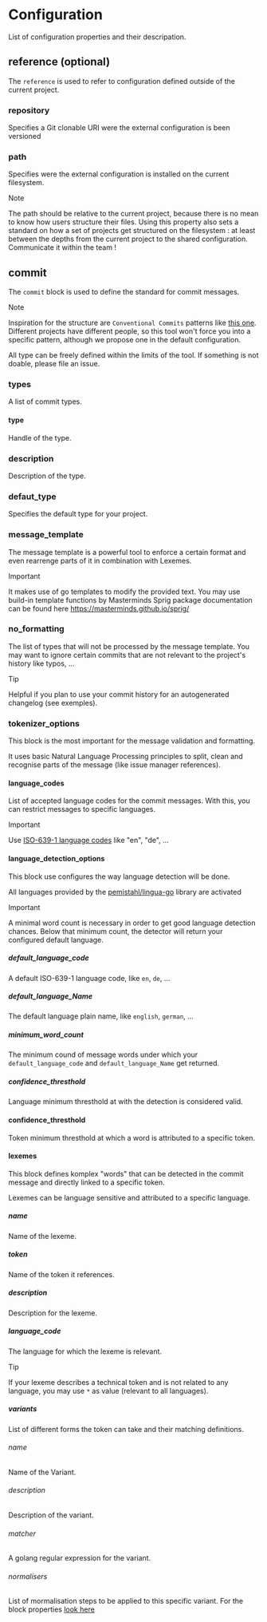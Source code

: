 Configuration
====

List of configuration properties and their descripation.

## reference (optional)

The `reference` is used to refer to configuration defined outside of the current project.

### repository

Specifies a Git clonable URI were the external configuration is been versioned

### path

Specifies were the external configuration is installed on the current filesystem.

> [!NOTE]
> The path should be relative to the current project, because there is no mean to know how users structure their files.
> Using this property also sets a standard on how a set of projects get structured on the filesystem : at least between the depths from the current project to the shared configuration.
> Communicate it within the team !

## commit

The `commit` block is used to define the standard for commit messages.

> [!NOTE]
> Inspiration for the structure are `Conventional Commits` patterns like [this one](https://gist.github.com/qoomon/5dfcdf8eec66a051ecd85625518cfd13).
> Different projects have different people, so this tool won't force you into a specific pattern, although we propose one in the default configuration.

All type can be freely defined within the limits of the tool.
If something is not doable, please file an issue.

### types

A list of commit types.

#### type

Handle of the type.

### description

Description of the type.

### defaut_type

Specifies the default type for your project.

### message_template

The message template is a powerful tool to enforce a certain format and even rearrenge parts of it in combination with Lexemes.

> [!IMPORTANT]
> It makes use of go templates to modify the provided text.
> You may use build-in template functions by Masterminds Sprig package
> documentation can be found here https://masterminds.github.io/sprig/

### no_formatting

The list of types that will not be processed by the message template.
You may want to ignore certain commits that are not relevant to the project's history like typos, ...

> [!TIP]
> Helpful if you plan to use your commit history for an autogenerated changelog (see exemples).

### tokenizer_options

This block is the most important for the message validation and formatting.

It uses basic Natural Language Processing principles to split, clean and recognise parts of the message (like issue manager references).

#### language_codes

List of accepted language codes for the commit messages.
With this, you can restrict messages to specific languages.

> [!IMPORTANT]
> Use [ISO-639-1 language codes](https://en.wikipedia.org/wiki/List_of_ISO_639_language_codes) like "en", "de", ...

#### language_detection_options

This block use configures the way language detection will be done.

All languages provided by the [pemistahl/lingua-go](https://github.com/pemistahl/lingua-go?tab=readme-ov-file#3-which-languages-are-supported) library are activated

> [!IMPORTANT]
> A minimal word count is necessary in order to get good language detection chances.
> Below that minimum count, the detector will return your configured default language.

##### default_language_code

A default ISO-639-1 language code, like `en`, `de`, ...

##### default_language_Name

The default language plain name, like `english`, `german`, ...

##### minimum_word_count

The minimum cound of message words under which your `default_language_code` and `default_language_Name` get returned.

##### confidence_thresthold

Language minimum thresthold at with the detection is considered valid.

#### confidence_thresthold

Token minimum thresthold at which a word is attributed to a specific token.

#### lexemes

This block defines komplex "words" that can be detected in the commit message and directly linked to a specific token.

Lexemes can be language sensitive and attributed to a specific language.

##### name

Name of the lexeme.

##### token

Name of the token it references.

##### description

Description for the lexeme.

##### language_code

The language for which the lexeme is relevant.

> [!TIP]
> If your lexeme describes a technical token and is not related to any language,
> you may use `*` as value (relevant to all languages).




##### variants

List of different forms the token can take and their matching definitions.

###### name

Name of the Variant.

###### description

Description of the variant.

###### matcher

A golang regular expression for the variant.

###### normalisers

List of mormalisation steps to be applied to this specific variant.
For the block properties [look here](#normalisers)


